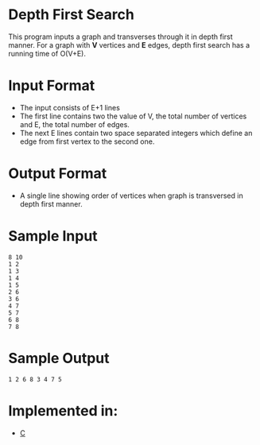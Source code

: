 # Depth First Search

This program inputs a graph and transverses through it in depth first manner.
For a graph with **V** vertices and **E** edges, depth first search has a running
 time of O(V+E).

# Input Format
* The input consists of E+1 lines
* The first line contains two the value of V, the total number of vertices and E,
the total number of edges.
* The next E lines contain two space separated integers which define an edge from
first vertex to the second one.

# Output Format

* A single line showing order of vertices when graph is
transversed in depth first manner.

# Sample Input
```
8 10
1 2
1 3
1 4
1 5
2 6
3 6
4 7
5 7
6 8
7 8
```
# Sample Output
```
1 2 6 8 3 4 7 5
```

# Implemented in:
* [C](depth_first_search.c)
